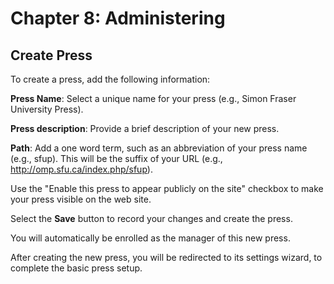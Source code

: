# Chapter 8: Administering
## Create Press

To create a press, add the following information:

**Press Name**: Select a unique name for your press (e.g., Simon Fraser University Press).

**Press description**: Provide a brief description of your new press.

**Path**: Add a one word term, such as an abbreviation of your press name (e.g., sfup). This will be the suffix of your URL (e.g., http://omp.sfu.ca/index.php/sfup).

Use the "Enable this press to appear publicly on the site" checkbox to make your press visible on the web site.

Select the **Save** button to record your changes and create the press.

You will automatically be enrolled as the manager of this new press.

After creating the new press, you will be redirected to its settings wizard, to complete the basic press setup.